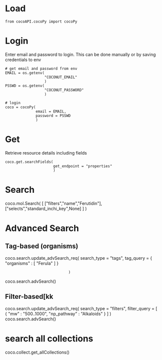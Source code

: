 # Load
```
from cocoAPI.cocoPy import cocoPy
```

# Login
Enter email and password to login.
This can be done manually or by saving credentials to env
```
# get email and password from env 
EMAIL = os.getenv(
                  "COCONUT_EMAIL"
                  )
PSSWD = os.getenv(
                  "COCONUT_PASSWORD"
                  )

# login
coco = cocoPy(
              email = EMAIL,
              password = PSSWD
              )
```


# Get
Retrieve resource details including fields
```
coco.get.searchFields(
                      get_endpoint = "properties"
                      )
```

# Search
coco.mol.Search(
                [
                 ["filters","name","Ferutidin"],
                 ["selects","standard_inchi_key",None]
                 ]
                )


# Advanced Search
## Tag-based (organisms)
coco.search.update_advSearch_req(
                                 search_type = "tags",
                                 tag_query = {
                                              "organisms" : [
                                                             "Ferula"
                                                             ]
                                              }
            
                                 )
coco.search.advSearch()
                                 

## Filter-based[kk
coco.search.update_advSearch_req(
                                 search_type = "filters",
                                 filter_query = [
                                                 {
                                                  "mw" : "500..1000",
                                                  "np_pathway" : "Alkaloids"
                                                  }
                                                 ]
                                 )
coco.search.advSearch()


# search all collections
coco.collect.get_allCollections()

